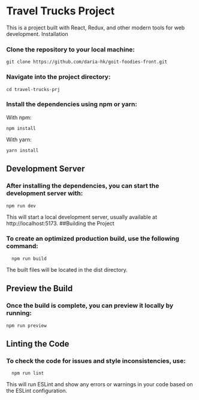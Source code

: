 # Travel Trucks Project

This is a project built with React, Redux, and other modern tools for web development.
Installation

### Clone the repository to your local machine:

    git clone https://github.com/daria-hk/goit-foodies-front.git

### Navigate into the project directory:

    cd travel-trucks-prj

### Install the dependencies using npm or yarn:

With npm:

    npm install

With yarn:

    yarn install

## Development Server

### After installing the dependencies, you can start the development server with:

    npm run dev

This will start a local development server, usually available at http://localhost:5173.
##Building the Project

### To create an optimized production build, use the following command:

      npm run build

The built files will be located in the dist directory.
## Preview the Build

### Once the build is complete, you can preview it locally by running:

    npm run preview

## Linting the Code

### To check the code for issues and style inconsistencies, use:

      npm run lint

This will run ESLint and show any errors or warnings in your code based on the ESLint configuration.
